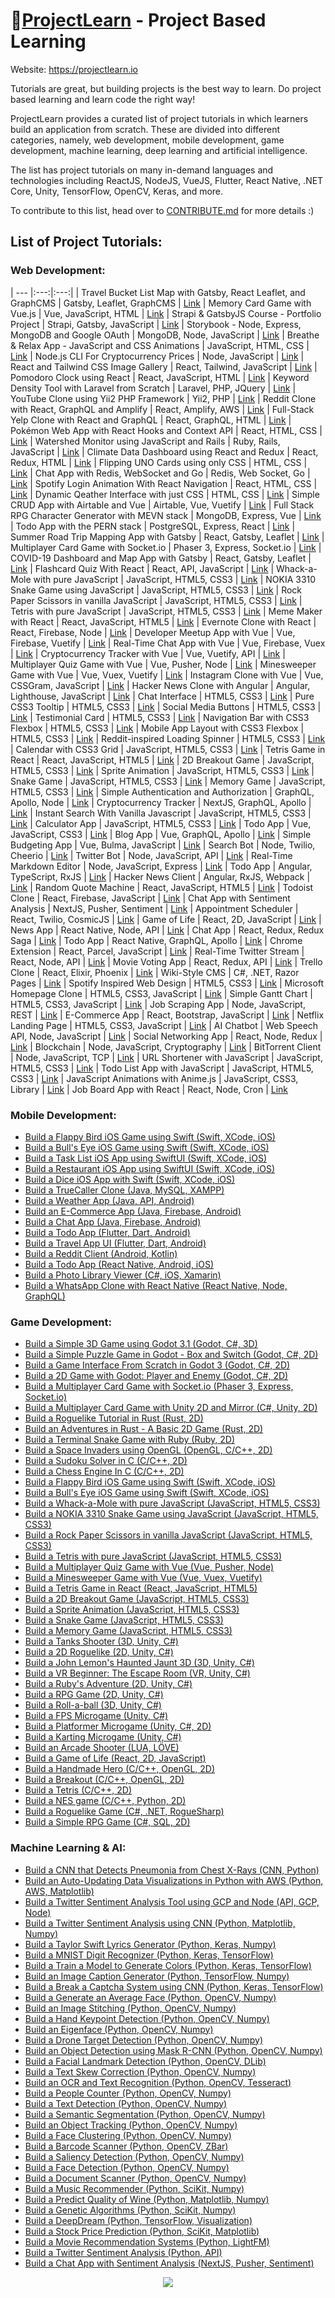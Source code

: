# :beginner:[ProjectLearn](https://projectlearn.io) - Project Based Learning

Website: https://projectlearn.io

Tutorials are great, but building projects is the best way to learn. Do project based learning and learn code the right way!
  
ProjectLearn provides a curated list of project tutorials in which learners build an application from scratch. These are divided into different categories, namely, web development, mobile development, game development, machine learning, deep learning and artificial intelligence.
  
The list has project tutorials on many in-demand languages and technologies including ReactJS, NodeJS, VueJS, Flutter, React Native, .NET Core, Unity, TensorFlow, OpenCV, Keras, and more.
  
To contribute to this list, head over to [CONTRIBUTE.md](https://github.com/Xtremilicious/ProjectLearn-Project-Based-Learning/blob/master/CONTRIBUTE.md) for more details :)
  
## List of Project Tutorials:

### Web Development: 

| --- |:---:|:---:|
| Travel Bucket List Map with Gatsby, React Leaflet, and GraphCMS | Gatsby, Leaflet, GraphCMS | [Link](https://projectlearn.io/learn/web-development/project/travel-bucket-list-map-with-gatsby,-react-leaflet,-and-graphcms-168?from=github)
| Memory Card Game with Vue.js | Vue, JavaScript, HTML | [Link](https://projectlearn.io/learn/web-development/project/memory-card-game-with-vue.js-167?from=github)
| Strapi & GatsbyJS Course - Portfolio Project | Strapi, Gatsby, JavaScript | [Link](https://projectlearn.io/learn/web-development/project/strapi-&-gatsbyjs-course---portfolio-project-166?from=github)
| Storybook - Node, Express, MongoDB and Google OAuth | MongoDB, Node, JavaScript | [Link](https://projectlearn.io/learn/web-development/project/storybook---node,-express,-mongodb-and-google-oauth-165?from=github)
| Breathe & Relax App - JavaScript and CSS Animations | JavaScript, HTML, CSS | [Link](https://projectlearn.io/learn/web-development/project/breathe-&-relax-app---javascript-and-css-animations-164?from=github)
| Node.js CLI For Cryptocurrency Prices | Node, JavaScript | [Link](https://projectlearn.io/learn/web-development/project/node.js-cli-for-cryptocurrency-prices-163?from=github)
| React and Tailwind CSS Image Gallery | React, Tailwind, JavaScript | [Link](https://projectlearn.io/learn/web-development/project/react-and-tailwind-css-image-gallery-162?from=github)
| Pomodoro Clock using React | React, JavaScript, HTML | [Link](https://projectlearn.io/learn/web-development/project/pomodoro-clock-using-react-161?from=github)
| Keyword Density Tool with Laravel from Scratch | Laravel, PHP, JQuery | [Link](https://projectlearn.io/learn/web-development/project/keyword-density-tool-with-laravel-from-scratch-160?from=github)
| YouTube Clone using Yii2 PHP Framework | Yii2, PHP | [Link](https://projectlearn.io/learn/web-development/project/youtube-clone-using-yii2-php-framework-159?from=github)
| Reddit Clone with React, GraphQL and Amplify | React, Amplify, AWS | [Link](https://projectlearn.io/learn/web-development/project/reddit-clone-with-react,-graphql-and-amplify-157?from=github)
| Full-Stack Yelp Clone with React and GraphQL | React, GraphQL, HTML | [Link](https://projectlearn.io/learn/web-development/project/full-stack-yelp-clone-with-react-and-graphql-155?from=github)
| Pokémon Web App with React Hooks and Context API | React, HTML, CSS | [Link](https://projectlearn.io/learn/web-development/project/pokémon-web-app-with-react-hooks-and-context-api-154?from=github)
| Watershed Monitor using JavaScript and Rails | Ruby, Rails, JavaScript | [Link](https://projectlearn.io/learn/web-development/project/watershed-monitor-using-javascript-and-rails-153?from=github)
| Climate Data Dashboard using React and Redux | React, Redux, HTML | [Link](https://projectlearn.io/learn/web-development/project/climate-data-dashboard-using-react-and-redux-152?from=github)
| Flipping UNO Cards using only CSS | HTML, CSS | [Link](https://projectlearn.io/learn/web-development/project/flipping-uno-cards-using-only-css-151?from=github)
| Chat App with Redis, WebSocket and Go | Redis, Web Socket, Go | [Link](https://projectlearn.io/learn/web-development/project/chat-app-with-redis,-websocket-and-go-146?from=github)
| Spotify Login Animation With React Navigation | React, HTML, CSS | [Link](https://projectlearn.io/learn/web-development/project/spotify-login-animation-with-react-navigation-145?from=github)
| Dynamic Qeather Interface with just CSS | HTML, CSS | [Link](https://projectlearn.io/learn/web-development/project/dynamic-qeather-interface-with-just-css-144?from=github)
| Simple CRUD App with Airtable and Vue | Airtable, Vue, Vuetify | [Link](https://projectlearn.io/learn/web-development/project/simple-crud-app-with-airtable-and-vue-143?from=github)
| Full Stack RPG Character Generator with MEVN stack | MongoDB, Express, Vue | [Link](https://projectlearn.io/learn/web-development/project/full-stack-rpg-character-generator-with-mevn-stack-142?from=github)
| Todo App with the PERN stack | PostgreSQL, Express, React | [Link](https://projectlearn.io/learn/web-development/project/todo-app-with-the-pern-stack-141?from=github)
| Summer Road Trip Mapping App with Gatsby | React, Gatsby, Leaflet | [Link](https://projectlearn.io/learn/web-development/project/summer-road-trip-mapping-app-with-gatsby-140?from=github)
| Multiplayer Card Game with Socket.io | Phaser 3, Express, Socket.io | [Link](https://projectlearn.io/learn/web-development/project/multiplayer-card-game-with-socket.io-139?from=github)
| COVID-19 Dashboard and Map App with Gatsby | React, Gatsby, Leaflet | [Link](https://projectlearn.io/learn/web-development/project/covid-19-dashboard-and-map-app-with-gatsby-138?from=github)
| Flashcard Quiz With React | React, API, JavaScript | [Link](https://projectlearn.io/learn/web-development/project/flashcard-quiz-with-react-125?from=github)
| Whack-a-Mole with pure JavaScript | JavaScript, HTML5, CSS3 | [Link](https://projectlearn.io/learn/web-development/project/whack-a-mole-with-pure-javascript-124?from=github)
| NOKIA 3310 Snake Game using JavaScript | JavaScript, HTML5, CSS3 | [Link](https://projectlearn.io/learn/web-development/project/nokia-3310-snake-game-using-javascript-123?from=github)
| Rock Paper Scissors in vanilla JavaScript | JavaScript, HTML5, CSS3 | [Link](https://projectlearn.io/learn/web-development/project/rock-paper-scissors-in-vanilla-javascript-122?from=github)
| Tetris with pure JavaScript | JavaScript, HTML5, CSS3 | [Link](https://projectlearn.io/learn/web-development/project/tetris-with-pure-javascript-121?from=github)
| Meme Maker with React | React, JavaScript, HTML5 | [Link](https://projectlearn.io/learn/web-development/project/meme-maker-with-react-119?from=github)
| Evernote Clone with React | React, Firebase, Node | [Link](https://projectlearn.io/learn/web-development/project/evernote-clone-with-react-118?from=github)
| Developer Meetup App with Vue | Vue, Firebase, Vuetify | [Link](https://projectlearn.io/learn/web-development/project/developer-meetup-app-with-vue-117?from=github)
| Real-Time Chat App with Vue | Vue, Firebase, Vuex | [Link](https://projectlearn.io/learn/web-development/project/real-time-chat-app-with-vue-116?from=github)
| Cryptocurrency Tracker with Vue | Vue, Vuetify, API | [Link](https://projectlearn.io/learn/web-development/project/cryptocurrency-tracker-with-vue-115?from=github)
| Multiplayer Quiz Game with Vue | Vue, Pusher, Node | [Link](https://projectlearn.io/learn/web-development/project/multiplayer-quiz-game-with-vue-114?from=github)
| Minesweeper Game with Vue | Vue, Vuex, Vuetify | [Link](https://projectlearn.io/learn/web-development/project/minesweeper-game-with-vue-113?from=github)
| Instagram Clone with Vue | Vue, CSSGram, JavaScript | [Link](https://projectlearn.io/learn/web-development/project/instagram-clone-with-vue-112?from=github)
| Hacker News Clone with Angular | Angular, Lighthouse, JavaScript | [Link](https://projectlearn.io/learn/web-development/project/hacker-news-clone-with-angular-111?from=github)
| Chat Interface | HTML5, CSS3 | [Link](https://projectlearn.io/learn/web-development/project/chat-interface-110?from=github)
| Pure CSS3 Tooltip | HTML5, CSS3 | [Link](https://projectlearn.io/learn/web-development/project/pure-css3-tooltip-109?from=github)
| Social Media Buttons | HTML5, CSS3 | [Link](https://projectlearn.io/learn/web-development/project/social-media-buttons-108?from=github)
| Testimonial Card | HTML5, CSS3 | [Link](https://projectlearn.io/learn/web-development/project/testimonial-card-107?from=github)
| Navigation Bar with CSS3 Flexbox | HTML5, CSS3 | [Link](https://projectlearn.io/learn/web-development/project/navigation-bar-with-css3-flexbox-106?from=github)
| Mobile App Layout with CSS3 Flexbox | HTML5, CSS3 | [Link](https://projectlearn.io/learn/web-development/project/mobile-app-layout-with-css3-flexbox-105?from=github)
| Reddit-inspired Loading Spinner | HTML5, CSS3 | [Link](https://projectlearn.io/learn/web-development/project/reddit-inspired-loading-spinner-104?from=github)
| Calendar with CSS3 Grid | JavaScript, HTML5, CSS3 | [Link](https://projectlearn.io/learn/web-development/project/calendar-with-css3-grid-103?from=github)
| Tetris Game in React | React, JavaScript, HTML5 | [Link](https://projectlearn.io/learn/web-development/project/tetris-game-in-react-102?from=github)
| 2D Breakout Game | JavaScript, HTML5, CSS3 | [Link](https://projectlearn.io/learn/web-development/project/2d-breakout-game-101?from=github)
| Sprite Animation | JavaScript, HTML5, CSS3 | [Link](https://projectlearn.io/learn/web-development/project/sprite-animation-100?from=github)
| Snake Game | JavaScript, HTML5, CSS3 | [Link](https://projectlearn.io/learn/web-development/project/snake-game-99?from=github)
| Memory Game | JavaScript, HTML5, CSS3 | [Link](https://projectlearn.io/learn/web-development/project/memory-game-98?from=github)
| Simple Authentication and Authorization | GraphQL, Apollo, Node | [Link](https://projectlearn.io/learn/web-development/project/simple-authentication-and-authorization-97?from=github)
| Cryptocurrency Tracker | NextJS, GraphQL, Apollo | [Link](https://projectlearn.io/learn/web-development/project/cryptocurrency-tracker-96?from=github)
| Instant Search With Vanilla Javascript | JavaScript, HTML5, CSS3 | [Link](https://projectlearn.io/learn/web-development/project/instant-search-with-vanilla-javascript-95?from=github)
| Calculator App | JavaScript, HTML5, CSS3 | [Link](https://projectlearn.io/learn/web-development/project/calculator-app-94?from=github)
| Todo App | Vue, JavaScript, CSS3 | [Link](https://projectlearn.io/learn/web-development/project/todo-app-45?from=github)
| Blog App | Vue, GraphQL, Apollo | [Link](https://projectlearn.io/learn/web-development/project/blog-app-44?from=github)
| Simple Budgeting App | Vue, Bulma, JavaScript | [Link](https://projectlearn.io/learn/web-development/project/simple-budgeting-app-43?from=github)
| Search Bot | Node, Twilio, Cheerio | [Link](https://projectlearn.io/learn/web-development/project/search-bot-42?from=github)
| Twitter Bot | Node, JavaScript, API | [Link](https://projectlearn.io/learn/web-development/project/twitter-bot-41?from=github)
| Real-Time Markdown Editor | Node, JavaScript, Express | [Link](https://projectlearn.io/learn/web-development/project/real-time-markdown-editor-40?from=github)
| Todo App | Angular, TypeScript, RxJS | [Link](https://projectlearn.io/learn/web-development/project/todo-app-39?from=github)
| Hacker News Client | Angular, RxJS, Webpack | [Link](https://projectlearn.io/learn/web-development/project/hacker-news-client-38?from=github)
| Random Quote Machine | React, JavaScript, HTML5 | [Link](https://projectlearn.io/learn/web-development/project/random-quote-machine-37?from=github)
| Todoist Clone | React, Firebase, JavaScript | [Link](https://projectlearn.io/learn/web-development/project/todoist-clone-36?from=github)
| Chat App with Sentiment Analysis | NextJS, Pusher, Sentiment | [Link](https://projectlearn.io/learn/web-development/project/chat-app-with-sentiment-analysis-35?from=github)
| Appointment Scheduler | React, Twilio, CosmicJS | [Link](https://projectlearn.io/learn/web-development/project/appointment-scheduler-34?from=github)
| Game of Life | React, 2D, JavaScript | [Link](https://projectlearn.io/learn/web-development/project/game-of-life-33?from=github)
| News App | React Native, Node, API | [Link](https://projectlearn.io/learn/web-development/project/news-app-32?from=github)
| Chat App | React, Redux, Redux Saga | [Link](https://projectlearn.io/learn/web-development/project/chat-app-31?from=github)
| Todo App | React Native, GraphQL, Apollo | [Link](https://projectlearn.io/learn/web-development/project/todo-app-30?from=github)
| Chrome Extension | React, Parcel, JavaScript | [Link](https://projectlearn.io/learn/web-development/project/chrome-extension-29?from=github)
| Real-Time Twitter Stream | React, Node, API | [Link](https://projectlearn.io/learn/web-development/project/real-time-twitter-stream-28?from=github)
| Movie Voting App | React, Redux, API | [Link](https://projectlearn.io/learn/web-development/project/movie-voting-app-27?from=github)
| Trello Clone | React, Elixir, Phoenix | [Link](https://projectlearn.io/learn/web-development/project/trello-clone-25?from=github)
| Wiki-Style CMS | C#, .NET, Razor Pages | [Link](https://projectlearn.io/learn/web-development/project/wiki-style-cms-18?from=github)
| Spotify Inspired Web Design | HTML5, CSS3 | [Link](https://projectlearn.io/learn/web-development/project/spotify-inspired-web-design-15?from=github)
| Microsoft Homepage Clone | HTML5, CSS3, JavaScript | [Link](https://projectlearn.io/learn/web-development/project/microsoft-homepage-clone-14?from=github)
| Simple Gantt Chart | HTML5, CSS3, JavaScript | [Link](https://projectlearn.io/learn/web-development/project/simple-gantt-chart-13?from=github)
| Job Scraping App | Node, JavaScript, REST | [Link](https://projectlearn.io/learn/web-development/project/job-scraping-app-12?from=github)
| E-Commerce App | React, Bootstrap, JavaScript | [Link](https://projectlearn.io/learn/web-development/project/e-commerce-app-11?from=github)
| Netflix Landing Page | HTML5, CSS3, JavaScript | [Link](https://projectlearn.io/learn/web-development/project/netflix-landing-page-10?from=github)
| AI Chatbot | Web Speech API, Node, JavaScript | [Link](https://projectlearn.io/learn/web-development/project/ai-chatbot-9?from=github)
| Social Networking App | React, Node, Redux | [Link](https://projectlearn.io/learn/web-development/project/social-networking-app-8?from=github)
| Blockchain | Node, JavaScript, Cryptography | [Link](https://projectlearn.io/learn/web-development/project/blockchain-7?from=github)
| BitTorrent Client | Node, JavaScript, TCP | [Link](https://projectlearn.io/learn/web-development/project/bittorrent-client-6?from=github)
| URL Shortener with JavaScript | JavaScript, HTML5, CSS3 | [Link](https://projectlearn.io/learn/web-development/project/url-shortener-with-javascript-5?from=github)
| Todo List App with JavaScript | JavaScript, HTML5, CSS3 | [Link](https://projectlearn.io/learn/web-development/project/todo-list-app-with-javascript-4?from=github)
| JavaScript Animations with Anime.js | JavaScript, CSS3, Library | [Link](https://projectlearn.io/learn/web-development/project/javascript-animations-with-anime.js-3?from=github)
| Job Board App with React | React, Node, Cron | [Link](https://projectlearn.io/learn/web-development/project/job-board-app-with-react-1?from=github)

### Mobile Development: 

- [Build a Flappy Bird iOS Game using Swift (Swift, XCode, iOS)](https://projectlearn.io/learn/mobile-development/project/flappy-bird-ios-game-using-swift-130?from=github)
- [Build a Bull's Eye iOS Game using Swift (Swift, XCode, iOS)](https://projectlearn.io/learn/mobile-development/project/bull's-eye-ios-game-using-swift-129?from=github)
- [Build a Task List iOS App using SwiftUI (Swift, XCode, iOS)](https://projectlearn.io/learn/mobile-development/project/task-list-ios-app-using-swiftui-128?from=github)
- [Build a Restaurant iOS App using SwiftUI (Swift, XCode, iOS)](https://projectlearn.io/learn/mobile-development/project/restaurant-ios-app-using-swiftui-127?from=github)
- [Build a Dice iOS App with Swift (Swift, XCode, iOS)](https://projectlearn.io/learn/mobile-development/project/dice-ios-app-with-swift-126?from=github)
- [Build a TrueCaller Clone (Java, MySQL, XAMPP)](https://projectlearn.io/learn/mobile-development/project/truecaller-clone-83?from=github)
- [Build a Weather App (Java, API, Android)](https://projectlearn.io/learn/mobile-development/project/weather-app-82?from=github)
- [Build an E-Commerce App (Java, Firebase, Android)](https://projectlearn.io/learn/mobile-development/project/e-commerce-app-81?from=github)
- [Build a Chat App (Java, Firebase, Android)](https://projectlearn.io/learn/mobile-development/project/chat-app-80?from=github)
- [Build a Todo App (Flutter, Dart, Android)](https://projectlearn.io/learn/mobile-development/project/todo-app-79?from=github)
- [Build a Travel App UI (Flutter, Dart, Android)](https://projectlearn.io/learn/mobile-development/project/travel-app-ui-78?from=github)
- [Build a Reddit Client (Android, Kotlin)](https://projectlearn.io/learn/mobile-development/project/reddit-client-46?from=github)
- [Build a Todo App (React Native, Android, iOS)](https://projectlearn.io/learn/mobile-development/project/todo-app-24?from=github)
- [Build a Photo Library Viewer (C#, iOS, Xamarin)](https://projectlearn.io/learn/mobile-development/project/photo-library-viewer-19?from=github)
- [Build a WhatsApp Clone with React Native (React Native, Node, GraphQL)](https://projectlearn.io/learn/mobile-development/project/whatsapp-clone-with-react-native-2?from=github)

### Game Development: 

- [Build a Simple 3D Game using Godot 3.1 (Godot, C#, 3D)](https://projectlearn.io/learn/game-development/project/simple-3d-game-using-godot-3.1-150?from=github)
- [Build a Simple Puzzle Game in Godot - Box and Switch (Godot, C#, 2D)](https://projectlearn.io/learn/game-development/project/simple-puzzle-game-in-godot---box-and-switch-149?from=github)
- [Build a Game Interface From Scratch in Godot 3 (Godot, C#, 2D)](https://projectlearn.io/learn/game-development/project/game-interface-from-scratch-in-godot-3-148?from=github)
- [Build a 2D Game with Godot: Player and Enemy (Godot, C#, 2D)](https://projectlearn.io/learn/game-development/project/2d-game-with-godot:-player-and-enemy-147?from=github)
- [Build a Multiplayer Card Game with Socket.io (Phaser 3, Express, Socket.io)](https://projectlearn.io/learn/game-development/project/multiplayer-card-game-with-socket.io-139?from=github)
- [Build a Multiplayer Card Game with Unity 2D and Mirror (C#, Unity, 2D)](https://projectlearn.io/learn/game-development/project/multiplayer-card-game-with-unity-2d-and-mirror-137?from=github)
- [Build a Roguelike Tutorial in Rust (Rust, 2D)](https://projectlearn.io/learn/game-development/project/roguelike-tutorial-in-rust-136?from=github)
- [Build an Adventures in Rust - A Basic 2D Game (Rust, 2D)](https://projectlearn.io/learn/game-development/project/adventures-in-rust---a-basic-2d-game-135?from=github)
- [Build a Terminal Snake Game with Ruby (Ruby, 2D)](https://projectlearn.io/learn/game-development/project/terminal-snake-game-with-ruby-134?from=github)
- [Build a Space Invaders using OpenGL (OpenGL, C/C++, 2D)](https://projectlearn.io/learn/game-development/project/space-invaders-using-opengl-133?from=github)
- [Build a Sudoku Solver in C (C/C++, 2D)](https://projectlearn.io/learn/game-development/project/sudoku-solver-in-c-132?from=github)
- [Build a Chess Engine In C (C/C++, 2D)](https://projectlearn.io/learn/game-development/project/chess-engine-in-c-131?from=github)
- [Build a Flappy Bird iOS Game using Swift (Swift, XCode, iOS)](https://projectlearn.io/learn/game-development/project/flappy-bird-ios-game-using-swift-130?from=github)
- [Build a Bull's Eye iOS Game using Swift (Swift, XCode, iOS)](https://projectlearn.io/learn/game-development/project/bull's-eye-ios-game-using-swift-129?from=github)
- [Build a Whack-a-Mole with pure JavaScript (JavaScript, HTML5, CSS3)](https://projectlearn.io/learn/game-development/project/whack-a-mole-with-pure-javascript-124?from=github)
- [Build a NOKIA 3310 Snake Game using JavaScript (JavaScript, HTML5, CSS3)](https://projectlearn.io/learn/game-development/project/nokia-3310-snake-game-using-javascript-123?from=github)
- [Build a Rock Paper Scissors in vanilla JavaScript (JavaScript, HTML5, CSS3)](https://projectlearn.io/learn/game-development/project/rock-paper-scissors-in-vanilla-javascript-122?from=github)
- [Build a Tetris with pure JavaScript (JavaScript, HTML5, CSS3)](https://projectlearn.io/learn/game-development/project/tetris-with-pure-javascript-121?from=github)
- [Build a Multiplayer Quiz Game with Vue (Vue, Pusher, Node)](https://projectlearn.io/learn/game-development/project/multiplayer-quiz-game-with-vue-114?from=github)
- [Build a Minesweeper Game with Vue (Vue, Vuex, Vuetify)](https://projectlearn.io/learn/game-development/project/minesweeper-game-with-vue-113?from=github)
- [Build a Tetris Game in React (React, JavaScript, HTML5)](https://projectlearn.io/learn/game-development/project/tetris-game-in-react-102?from=github)
- [Build a 2D Breakout Game (JavaScript, HTML5, CSS3)](https://projectlearn.io/learn/game-development/project/2d-breakout-game-101?from=github)
- [Build a Sprite Animation (JavaScript, HTML5, CSS3)](https://projectlearn.io/learn/game-development/project/sprite-animation-100?from=github)
- [Build a Snake Game (JavaScript, HTML5, CSS3)](https://projectlearn.io/learn/game-development/project/snake-game-99?from=github)
- [Build a Memory Game (JavaScript, HTML5, CSS3)](https://projectlearn.io/learn/game-development/project/memory-game-98?from=github)
- [Build a Tanks Shooter (3D, Unity, C#)](https://projectlearn.io/learn/game-development/project/tanks-shooter-93?from=github)
- [Build a 2D Roguelike (2D, Unity, C#)](https://projectlearn.io/learn/game-development/project/2d-roguelike-92?from=github)
- [Build a John Lemon's Haunted Jaunt 3D (3D, Unity, C#)](https://projectlearn.io/learn/game-development/project/john-lemon's-haunted-jaunt-3d-91?from=github)
- [Build a VR Beginner: The Escape Room (VR, Unity, C#)](https://projectlearn.io/learn/game-development/project/vr-beginner:-the-escape-room-90?from=github)
- [Build a Ruby's Adventure (2D, Unity, C#)](https://projectlearn.io/learn/game-development/project/ruby's-adventure-89?from=github)
- [Build a RPG Game (2D, Unity, C#)](https://projectlearn.io/learn/game-development/project/rpg-game-88?from=github)
- [Build a Roll-a-ball (3D, Unity, C#)](https://projectlearn.io/learn/game-development/project/roll-a-ball-87?from=github)
- [Build a FPS Microgame (Unity, C#)](https://projectlearn.io/learn/game-development/project/fps-microgame-86?from=github)
- [Build a Platformer Microgame (Unity, C#, 2D)](https://projectlearn.io/learn/game-development/project/platformer-microgame-85?from=github)
- [Build a Karting Microgame (Unity, C#)](https://projectlearn.io/learn/game-development/project/karting-microgame-84?from=github)
- [Build an Arcade Shooter (LUA, LÖVE)](https://projectlearn.io/learn/game-development/project/arcade-shooter-47?from=github)
- [Build a Game of Life (React, 2D, JavaScript)](https://projectlearn.io/learn/game-development/project/game-of-life-33?from=github)
- [Build a Handmade Hero (C/C++, OpenGL, 2D)](https://projectlearn.io/learn/game-development/project/handmade-hero-23?from=github)
- [Build a Breakout (C/C++, OpenGL, 2D)](https://projectlearn.io/learn/game-development/project/breakout-22?from=github)
- [Build a Tetris (C/C++, 2D)](https://projectlearn.io/learn/game-development/project/tetris-21?from=github)
- [Build a NES game (C/C++, Python, 2D)](https://projectlearn.io/learn/game-development/project/nes-game-20?from=github)
- [Build a Roguelike Game (C#, .NET, RogueSharp)](https://projectlearn.io/learn/game-development/project/roguelike-game-17?from=github)
- [Build a Simple RPG Game (C#, SQL, 2D)](https://projectlearn.io/learn/game-development/project/simple-rpg-game-16?from=github)

### Machine Learning & AI: 

- [Build a CNN that Detects Pneumonia from Chest X-Rays (CNN, Python)](https://projectlearn.io/learn/machine-learning-and-ai/project/cnn-that-detects-pneumonia-from-chest-x-rays-169?from=github)
- [Build an Auto-Updating Data Visualizations in Python with AWS (Python, AWS, Matplotlib)](https://projectlearn.io/learn/machine-learning-and-ai/project/auto-updating-data-visualizations-in-python-with-aws-158?from=github)
- [Build a Twitter Sentiment Analysis Tool using GCP and Node (API, GCP, Node)](https://projectlearn.io/learn/machine-learning-and-ai/project/twitter-sentiment-analysis-tool-using-gcp-and-node-156?from=github)
- [Build a Twitter Sentiment Analysis using CNN (Python, Matplotlib, Numpy)](https://projectlearn.io/learn/machine-learning-and-ai/project/twitter-sentiment-analysis-using-cnn-120?from=github)
- [Build a Taylor Swift Lyrics Generator (Python, Keras, Numpy)](https://projectlearn.io/learn/machine-learning-and-ai/project/taylor-swift-lyrics-generator-77?from=github)
- [Build a MNIST Digit Recognizer (Python, Keras, TensorFlow)](https://projectlearn.io/learn/machine-learning-and-ai/project/mnist-digit-recognizer-76?from=github)
- [Build a Train a Model to Generate Colors (Python, Keras, TensorFlow)](https://projectlearn.io/learn/machine-learning-and-ai/project/train-a-model-to-generate-colors-75?from=github)
- [Build an Image Caption Generator (Python, TensorFlow, Numpy)](https://projectlearn.io/learn/machine-learning-and-ai/project/image-caption-generator-74?from=github)
- [Build a Break a Captcha System using CNN (Python, Keras, TensorFlow)](https://projectlearn.io/learn/machine-learning-and-ai/project/break-a-captcha-system-using-cnn-73?from=github)
- [Build a Generate an Average Face (Python, OpenCV, Numpy)](https://projectlearn.io/learn/machine-learning-and-ai/project/generate-an-average-face-72?from=github)
- [Build an Image Stitching (Python, OpenCV, Numpy)](https://projectlearn.io/learn/machine-learning-and-ai/project/image-stitching-71?from=github)
- [Build a Hand Keypoint Detection (Python, OpenCV, Numpy)](https://projectlearn.io/learn/machine-learning-and-ai/project/hand-keypoint-detection-70?from=github)
- [Build an Eigenface (Python, OpenCV, Numpy)](https://projectlearn.io/learn/machine-learning-and-ai/project/eigenface-69?from=github)
- [Build a Drone Target Detection (Python, OpenCV, Numpy)](https://projectlearn.io/learn/machine-learning-and-ai/project/drone-target-detection-68?from=github)
- [Build an Object Detection using Mask R-CNN (Python, OpenCV, Numpy)](https://projectlearn.io/learn/machine-learning-and-ai/project/object-detection-using-mask-r-cnn-67?from=github)
- [Build a Facial Landmark Detection (Python, OpenCV, DLib)](https://projectlearn.io/learn/machine-learning-and-ai/project/facial-landmark-detection-66?from=github)
- [Build a Text Skew Correction (Python, OpenCV, Numpy)](https://projectlearn.io/learn/machine-learning-and-ai/project/text-skew-correction-65?from=github)
- [Build an OCR and Text Recognition (Python, OpenCV, Tesseract)](https://projectlearn.io/learn/machine-learning-and-ai/project/ocr-and-text-recognition-64?from=github)
- [Build a People Counter (Python, OpenCV, Numpy)](https://projectlearn.io/learn/machine-learning-and-ai/project/people-counter-63?from=github)
- [Build a Text Detection (Python, OpenCV, Numpy)](https://projectlearn.io/learn/machine-learning-and-ai/project/text-detection-62?from=github)
- [Build a Semantic Segmentation (Python, OpenCV, Numpy)](https://projectlearn.io/learn/machine-learning-and-ai/project/semantic-segmentation-61?from=github)
- [Build an Object Tracking (Python, OpenCV, Numpy)](https://projectlearn.io/learn/machine-learning-and-ai/project/object-tracking-60?from=github)
- [Build a Face Clustering (Python, OpenCV, Numpy)](https://projectlearn.io/learn/machine-learning-and-ai/project/face-clustering-59?from=github)
- [Build a Barcode Scanner (Python, OpenCV, ZBar)](https://projectlearn.io/learn/machine-learning-and-ai/project/barcode-scanner-58?from=github)
- [Build a Saliency Detection (Python, OpenCV, Numpy)](https://projectlearn.io/learn/machine-learning-and-ai/project/saliency-detection-57?from=github)
- [Build a Face Detection (Python, OpenCV, Numpy)](https://projectlearn.io/learn/machine-learning-and-ai/project/face-detection-56?from=github)
- [Build a Document Scanner (Python, OpenCV, Numpy)](https://projectlearn.io/learn/machine-learning-and-ai/project/document-scanner-55?from=github)
- [Build a Music Recommender (Python, SciKit, Numpy)](https://projectlearn.io/learn/machine-learning-and-ai/project/music-recommender-54?from=github)
- [Build a Predict Quality of Wine (Python, Matplotlib, Numpy)](https://projectlearn.io/learn/machine-learning-and-ai/project/predict-quality-of-wine-53?from=github)
- [Build a Genetic Algorithms (Python, SciKit, Numpy)](https://projectlearn.io/learn/machine-learning-and-ai/project/genetic-algorithms-52?from=github)
- [Build a DeepDream (Python, TensorFlow, Visualization)](https://projectlearn.io/learn/machine-learning-and-ai/project/deepdream-51?from=github)
- [Build a Stock Price Prediction (Python, SciKit, Matplotlib)](https://projectlearn.io/learn/machine-learning-and-ai/project/stock-price-prediction-50?from=github)
- [Build a Movie Recommendation Systems (Python, LightFM)](https://projectlearn.io/learn/machine-learning-and-ai/project/movie-recommendation-systems-49?from=github)
- [Build a Twitter Sentiment Analysis (Python, API)](https://projectlearn.io/learn/machine-learning-and-ai/project/twitter-sentiment-analysis-48?from=github)
- [Build a Chat App with Sentiment Analysis (NextJS, Pusher, Sentiment)](https://projectlearn.io/learn/machine-learning-and-ai/project/chat-app-with-sentiment-analysis-35?from=github)
<p align="center">
  <img src="https://i.ibb.co/ypzR4Qv/Screen-Shot-20200320134822.png">
</p>